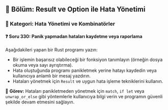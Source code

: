 ## 📘 Bölüm: Result ve Option ile Hata Yönetimi  
### 🔹 Kategori: Hata Yönetimi ve Kombinatörler  
#### ❓ Soru 330: Panik yapmadan hataları kaydetme veya raporlama

Aşağıdakileri yapan bir Rust programı yazın:

- Bir işlemin başarısız olabileceği bir fonksiyon tanımlayın (örneğin dosya okuma veya sayı ayrıştırma).
- Hata oluştuğunda programı panikletmek yerine hatayı kaydedin veya kullanıcıya anlamlı bir mesaj yazdırın.
- Hataları yönetmek için `Result` ve uygun hata işleme tekniklerini kullanın.

🔧 **Görev:** Hataları panikletmeden yönetmek için `match`, `if let` veya `unwrap_or_else` gibi yöntemlerle kullanıcıya bilgi verin ve programın güvenli şekilde devam etmesini sağlayın.
